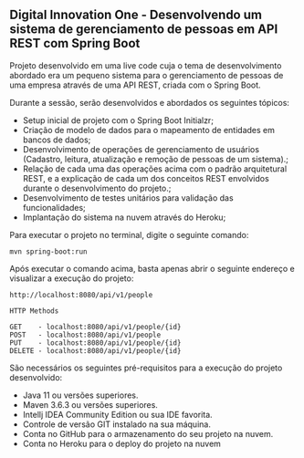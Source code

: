 ## Digital Innovation One - Desenvolvendo um sistema de gerenciamento de pessoas em API REST com Spring Boot 

Projeto desenvolvido em uma live code cuja o tema de desenvolvimento abordado era um pequeno sistema para o gerenciamento de pessoas de uma empresa através de uma API REST, criada com o Spring Boot.

Durante a sessão, serão desenvolvidos e abordados os seguintes tópicos:

- Setup inicial de projeto com o Spring Boot Initialzr;
- Criação de modelo de dados para o mapeamento de entidades em bancos de dados;
- Desenvolvimento de operações de gerenciamento de usuários (Cadastro, leitura, atualização e remoção de pessoas de um sistema).;
- Relação de cada uma das operações acima com o padrão arquitetural REST, e a explicação de cada um dos conceitos REST envolvidos durante o desenvolvimento do projeto.;
- Desenvolvimento de testes unitários para validação das funcionalidades;
- Implantação do sistema na nuvem através do Heroku;

Para executar o projeto no terminal, digite o seguinte comando:

```
mvn spring-boot:run 
```

Após executar o comando acima, basta apenas abrir o seguinte endereço e visualizar a execução do projeto:

```
http://localhost:8080/api/v1/people

HTTP Methods

GET    - localhost:8080/api/v1/people/{id} 
POST   - localhost:8080/api/v1/people      
PUT    - localhost:8080/api/v1/people/{id}
DELETE - localhost:8080/api/v1/people/{id}
```

São necessários os seguintes pré-requisitos para a execução do projeto desenvolvido:

- Java 11 ou versões superiores.
- Maven 3.6.3 ou versões superiores.
- Intellj IDEA Community Edition ou sua IDE favorita.
- Controle de versão GIT instalado na sua máquina.
- Conta no GitHub para o armazenamento do seu projeto na nuvem.
- Conta no Heroku para o deploy do projeto na nuvem